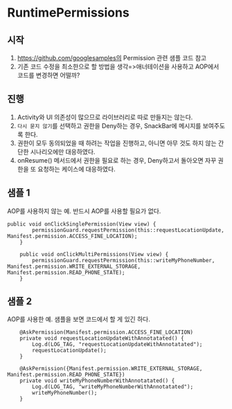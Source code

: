 # RuntimePermissions

## 시작
1. https://github.com/googlesamples의 Permission 관련 샘플 코드 참고
2. 기존 코드 수정을 최소한으로 할 방법을 생각=>애너테이션을 사용하고 AOP에서 코드를 변경하면 어떨까?

## 진행
1. Activity와 UI 의존성이 많으므로 라이브러리로 따로 만들지는 않는다.
2. `다시 묻지 않기`를 선택하고 권한을 Deny하는 경우, SnackBar에 메시지를 보여주도록 한다.
3. 권한이 모두 동의되었을 때 하려는 작업을 진행하고, 아니면 아무 것도 하지 않는 간단한 시나리오에만 대응하였다.
4. onResume() 메서드에서 권한을 필요로 하는 경우, Deny하고서 돌아오면 자꾸 권한을 또 요청하는 케이스에 대응하였다.

## 샘플 1
AOP를 사용하지 않는 예. 반드시 AOP를 사용할 필요가 없다.
```
public void onClickSinglePermission(View view) {
		permissionGuard.requestPermission(this::requestLocationUpdate, Manifest.permission.ACCESS_FINE_LOCATION);
	}

	public void onClickMultiPermissions(View view) {
		permissionGuard.requestPermission(this::writeMyPhoneNumber, Manifest.permission.WRITE_EXTERNAL_STORAGE, Manifest.permission.READ_PHONE_STATE);
	}
```

## 샘플 2
AOP를 사용한 예. 샘플을 보면 코드에서 할 게 있긴 하다.
```
	@AskPermission(Manifest.permission.ACCESS_FINE_LOCATION)
	private void requestLocationUpdateWithAnnotatated() {
		Log.d(LOG_TAG, "requestLocationUpdateWithAnnotatated");
		requestLocationUpdate();
	}

	@AskPermission({Manifest.permission.WRITE_EXTERNAL_STORAGE, Manifest.permission.READ_PHONE_STATE})
	private void writeMyPhoneNumberWithAnnotatated() {
		Log.d(LOG_TAG, "writeMyPhoneNumberWithAnnotatated");
		writeMyPhoneNumber();
	}
```

